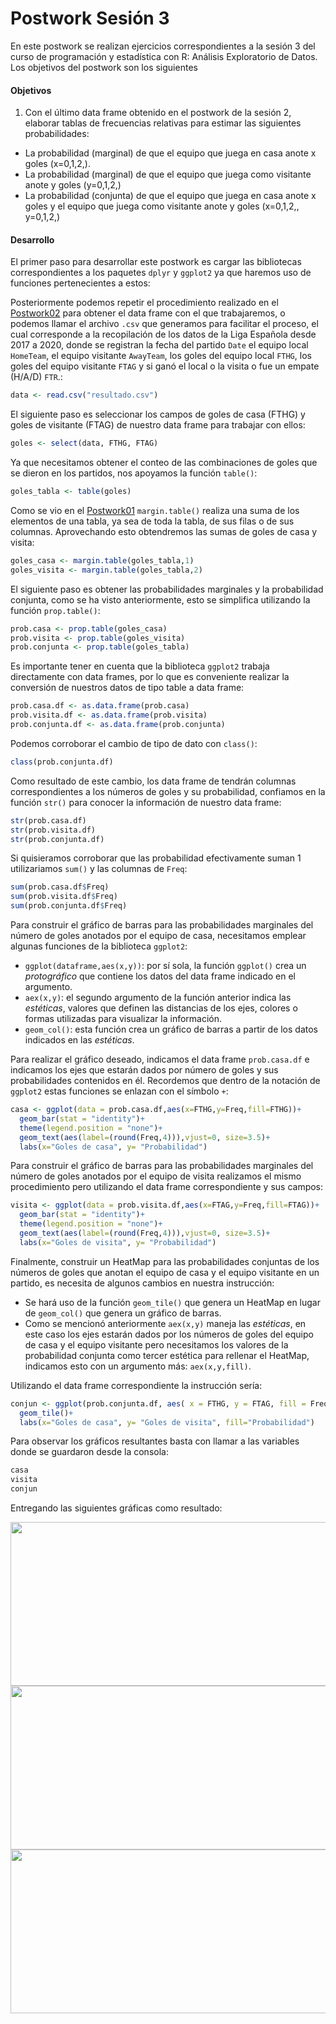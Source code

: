 
# Postwork Sesión 3
En este postwork se realizan ejercicios correspondientes a la sesión 3 del curso de programación y estadística con R: Análisis Exploratorio de Datos.
Los objetivos del postwork son los siguientes

#### Objetivos

1. Con el último data frame obtenido en el postwork de la sesión 2, elaborar tablas de frecuencias relativas para estimar las siguientes probabilidades:

- La probabilidad (marginal) de que el equipo que juega en casa anote x goles (x=0,1,2,). 
- La probabilidad (marginal) de que el equipo que juega como visitante anote y goles (y=0,1,2,)
- La probabilidad (conjunta) de que el equipo que juega en casa anote x goles y el equipo que juega como visitante anote y goles (x=0,1,2,, y=0,1,2,)


#### Desarrollo

El primer paso para desarrollar este postwork es cargar las bibliotecas correspondientes a los paquetes `dplyr` y `ggplot2` ya que haremos uso de funciones pertenecientes a estos:


Posteriormente podemos repetir el procedimiento realizado en el [Postwork02](/Postwork2/) para obtener el data frame con el que trabajaremos, o podemos llamar el archivo `.csv` que generamos para facilitar el proceso, el cual corresponde a la recopilación de los datos de la Liga Española desde 2017 a 2020, donde se registran la fecha del partido `Date`
el equipo local `HomeTeam`, el equipo visitante `AwayTeam`, los goles del equipo local `FTHG`, los goles del equipo visitante `FTAG` y si ganó el local
o la visita o fue un empate (H/A/D) `FTR`.:

```R
data <- read.csv("resultado.csv")
```

El siguiente paso es seleccionar los campos de goles de casa (FTHG) y goles de visitante (FTAG) de nuestro data frame para trabajar con ellos:

```R
goles <- select(data, FTHG, FTAG)
```

Ya que necesitamos obtener el conteo de las combinaciones de goles que se dieron en los partidos, nos apoyamos la función `table()`: 

```R
goles_tabla <- table(goles)
```

Como se vio en el [Postwork01](/Postwork1/) `margin.table()` realiza una suma de los elementos de una tabla, ya sea de toda la tabla, de sus filas o de sus columnas. Aprovechando esto obtendremos las sumas de goles de casa y visita:

```R
goles_casa <- margin.table(goles_tabla,1)
goles_visita <- margin.table(goles_tabla,2)
```

El siguiente paso es obtener las probabilidades marginales y la probabilidad conjunta, como se ha visto anteriormente, esto se simplifica utilizando la función `prop.table()`:

```R
prob.casa <- prop.table(goles_casa)
prob.visita <- prop.table(goles_visita)
prob.conjunta <- prop.table(goles_tabla)
```

Es importante tener en cuenta que la biblioteca `ggplot2` trabaja directamente con data frames, por lo que es conveniente realizar la conversión de nuestros datos de tipo table a data frame: 

```R
prob.casa.df <- as.data.frame(prob.casa)
prob.visita.df <- as.data.frame(prob.visita)
prob.conjunta.df <- as.data.frame(prob.conjunta)
```

Podemos corroborar el cambio de tipo de dato con `class()`: 

```R
class(prob.conjunta.df)
```

Como resultado de este cambio, los data frame de tendrán columnas correspondientes a los números de goles y su probabilidad, confiamos en la función `str()` para conocer la información de nuestro data frame:

```R
str(prob.casa.df)
str(prob.visita.df)
str(prob.conjunta.df)
```

Si quisieramos corroborar que las probabilidad efectivamente suman 1 utilizariamos `sum()` y las columnas de `Freq`:

```R
sum(prob.casa.df$Freq)
sum(prob.visita.df$Freq)
sum(prob.conjunta.df$Freq)
```

Para construir el gráfico de barras para las probabilidades marginales del número de goles anotados por el equipo de casa, necesitamos emplear algunas funciones de la biblioteca `ggplot2`:

-  `ggplot(dataframe,aes(x,y))`: por sí sola, la función `ggplot()` crea un *protográfico* que contiene los datos del data frame indicado en el argumento.
-  `aex(x,y)`: el segundo argumento de la función anterior indica las *estéticas*, valores que definen las distancias de los ejes, colores o formas utilizadas para visualizar la información.
-  `geom_col()`: esta función crea un gráfico de barras a partir de los datos indicados en las *estéticas*.

Para realizar el gráfico deseado, indicamos el data frame `prob.casa.df` e indicamos los ejes que estarán dados por número de goles y sus probabilidades contenidos en él. Recordemos que dentro de la notación de `ggplot2` estas funciones se enlazan con el símbolo `+`:

```R
casa <- ggplot(data = prob.casa.df,aes(x=FTHG,y=Freq,fill=FTHG))+
  geom_bar(stat = "identity")+
  theme(legend.position = "none")+
  geom_text(aes(label=(round(Freq,4))),vjust=0, size=3.5)+
  labs(x="Goles de casa", y= "Probabilidad")
```

Para construir el gráfico de barras para las probabilidades marginales del número de goles anotados por el equipo de visita realizamos el mismo procedimiento pero utilizando el data frame correspondiente y sus campos:

```R
visita <- ggplot(data = prob.visita.df,aes(x=FTAG,y=Freq,fill=FTAG))+
  geom_bar(stat = "identity")+
  theme(legend.position = "none")+
  geom_text(aes(label=(round(Freq,4))),vjust=0, size=3.5)+
  labs(x="Goles de visita", y= "Probabilidad")
```

Finalmente, construir un HeatMap para las probabilidades conjuntas de los números de goles que anotan el equipo de casa y el equipo visitante en un partido, es necesita de algunos cambios en nuestra instrucción:

- Se hará uso de la función `geom_tile()` que genera un HeatMap en lugar de `geom_col()` que genera un gráfico de barras.
- Como se mencionó anteriormente `aex(x,y)` maneja las *estéticas*, en este caso los ejes estarán dados por los números de goles del equipo de casa y el equipo visitante pero necesitamos los valores de la probabilidad conjunta como tercer estética para rellenar el HeatMap, indicamos esto con un argumento más: `aex(x,y,fill)`.

Utilizando el data frame correspondiente la instrucción sería:

```R
conjun <- ggplot(prob.conjunta.df, aes( x = FTHG, y = FTAG, fill = Freq))+
  geom_tile()+
  labs(x="Goles de casa", y= "Goles de visita", fill="Probabilidad")
```

Para observar los gráficos resultantes basta con llamar a las variables donde se guardaron desde la consola:

```R
casa
visita
conjun

```

Entregando las siguientes gráficas como resultado:

<img src="../Imágenes/Postwork3.1.png" align="left" height="262" width="538">

<img src="../Imágenes/Postwork3.2.png" align="left" height="262" width="538">

<img src="../Imágenes/Postwork3.3.png" align="left" height="262" width="538">

